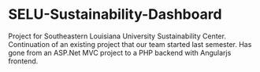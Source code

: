 # SELU-Sustainability-Dashboard
Project for Southeastern Louisiana University Sustainability Center.
Continuation of an existing project that our team started last semester.
Has gone from an ASP.Net MVC project to a PHP backend with Angularjs frontend. 
